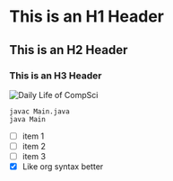 # This is an H1 Header
## This is an H2 Header
### This is an H3 Header
![Daily Life of CompSci](https://user-images.githubusercontent.com/94263370/230792565-dcbb2558-5284-47f3-ab94-4c98dccd1e01.png)


```
javac Main.java
java Main
```

- [ ] item 1
- [ ] item 2
- [ ] item 3
- [X] Like org syntax better
